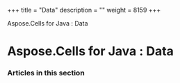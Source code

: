 +++
title = "Data" 
description = "" 
weight = 8159 
+++

Aspose.Cells for Java : Data  

# Aspose.Cells for Java : Data


### Articles in this section

           

